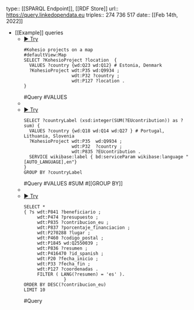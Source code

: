 type:: [[SPARQL Endpoint]], [[RDF Store]]
url:: https://query.linkedopendata.eu
triples:: 274 736 517
date:: [[Feb 14th, 2022]]

- [[Example]] queries
	- [▶ Try](https://tinyurl.com/y6uzcnlw)
	  ```sparql
	  #Kohesio projects on a map
	  #defaultView:Map
	  SELECT ?KohesioProject ?location  {
	    VALUES ?country {wd:Q23 wd:Q12} # Estonia, Denmark
	    ?KohesioProject wdt:P35 wd:Q9934 ;
	                    wdt:P32 ?country ; 
	                    wdt:P127 ?location .
	  }
	  ```
	  #Query #VALUES
	-
	- [▶ Try](https://tinyurl.com/y76r5h6)
	  ```sparql
	  SELECT ?countryLabel (xsd:integer(SUM(?EUcontribution)) as ?sum) {  
	    VALUES ?country {wd:Q18 wd:Q14 wd:Q27 } # Portugal, Lithuania, Slovenia  
	    ?KohesioProject wdt:P35  wd:Q9934 ;                  
	                    wdt:P32  ?country ;                   
	                    wdt:P835 ?EUcontribution .  
	    SERVICE wikibase:label { bd:serviceParam wikibase:language "[AUTO_LANGUAGE],en"}
	  }
	  GROUP BY ?countryLabel
	  ```
	  #Query #VALUES #SUM #[[GROUP BY]]
	-
	- [▶ Try](https://tinyurl.com/y9ek83wo)
	  ```sparql
	  SELECT * 
	  { ?s wdt:P841 ?beneficiario ;
	       wdt:P474 ?presupuesto ;
	       wdt:P835 ?contribucion_eu ;
	       wdt:P837 ?porcentaje_financiacion ;
	       wdt:P270288 ?lugar ;
	       wdt:P460 ?codigo_postal ;
	       wdt:P1845 wd:Q2550039 ;
	       wdt:P836 ?resumen ;
	       wdt:P416470 ?id_spanish ;
	       wdt:P20 ?fecha_inicio ;
	       wdt:P33 ?fecha_fin ;
	       wdt:P127 ?coordenadas .
	       FILTER ( LANG(?resumen) = 'es' ).
	                 }
	  ORDER BY DESC(?contribucion_eu)
	  LIMIT 10
	  ```
	  #Query